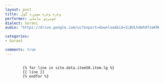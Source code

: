 ```yaml
---
layout: post
title: وەرە وەرە سوورە گوڵ
performer: خوسرەو ماملێ
dialect: Sorani
audio: "https://drive.google.com/uc?export=download&id=1LBVLhdmh97zeK9K5B5eDy_FUXAo1eHD3"

categories:
- Goranî

comments: true
---
```


<div class="language-plaintext highlighter-rouge">
    <div class="highlight">
        <pre class="highlight">
            <code>
        {% for line in site.data.item58.item.lg %}
        {{ line }}
        {% endfor %}
            </code>
        </pre>
    </div>
</div>

